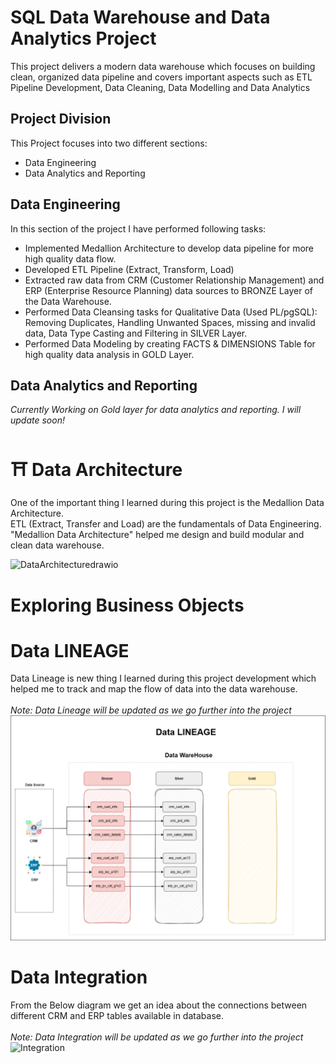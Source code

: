 #  SQL Data Warehouse and Data Analytics Project
This project delivers a modern data warehouse which focuses on building clean, organized data pipeline and covers important aspects such as ETL Pipeline Development, Data Cleaning, Data Modelling and Data Analytics
## Project Division 
This Project focuses into two different sections:
- Data Engineering
- Data Analytics and Reporting

## Data Engineering
In this section of the project I have performed following tasks:
- Implemented Medallion Architecture to develop data pipeline for more high quality data flow.
- Developed ETL Pipeline (Extract, Transform, Load)
- Extracted raw data from CRM (Customer Relationship Management) and ERP (Enterprise Resource Planning) data sources to BRONZE Layer of the Data Warehouse.
- Performed Data Cleansing tasks for Qualitative Data (Used PL/pgSQL): Removing Duplicates, Handling Unwanted Spaces, missing and invalid data, Data Type Casting and Filtering in SILVER Layer.
- Performed Data Modeling by creating FACTS & DIMENSIONS Table for high quality data analysis in GOLD Layer.

## Data Analytics and Reporting
  *_Currently Working on Gold layer for data analytics and reporting. I will update soon!_*

# ⛩️ Data Architecture

One of the important thing I learned during this project is the Medallion Data Architecture.<br>
ETL (Extract, Transfer and Load) are the fundamentals of Data Engineering. <br> 
"Medallion Data Architecture" helped me design and build modular and clean data warehouse.

![DataArchitecturedrawio](https://github.com/user-attachments/assets/8f124cd0-6690-4455-80d9-8d99634a1dc1)

# Exploring Business Objects



# Data LINEAGE
Data Lineage is new thing I learned during this project development which helped me to track and map the flow of data into the data warehouse. <br><br>
<i>*Note: Data Lineage will be updated as we go further into the project*</i>
<IMG SRC = "https://raw.githubusercontent.com/KamanHang/sqldatawarehousedataengineeringproject/refs/heads/main/Data%20Lineage.png" />

# Data Integration
From the Below diagram we get an idea about the connections between different CRM and ERP tables available in database. <br><br>
<i>*Note: Data Integration will be updated as we go further into the project*</i>
![Integration](https://github.com/user-attachments/assets/31a25139-f89f-4c44-8ef1-2515c4760ac0)

